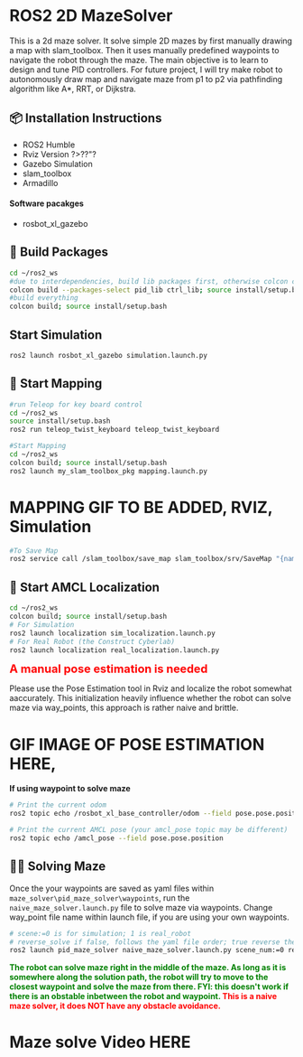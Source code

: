 
# ROS2 2D MazeSolver

This is a 2d maze solver. It solve simple 2D mazes by first manually drawing a map with slam_toolbox. Then it uses manually predefined waypoints to navigate the robot through the maze. The main objective is to learn to design and tune PID controllers. For future project, I will try make robot to autonomously draw map and navigate maze from p1 to p2 via pathfinding algorithm like A*, RRT, or Dijkstra. 

## 📦 Installation Instructions
- ROS2 Humble
- Rviz Version ?>??"?
- Gazebo Simulation
- slam_toolbox
- Armadillo
#### Software pacakges
- rosbot_xl_gazebo

## 📁 Build Packages
```bash
cd ~/ros2_ws
#due to interdependencies, build lib packages first, otherwise colcon complains
colcon build --packages-select pid_lib ctrl_lib; source install/setup.bash
#build everything
colcon build; source install/setup.bash
```

## Start Simulation
```bash
ros2 launch rosbot_xl_gazebo simulation.launch.py
```

## 🧭 Start Mapping
```bash
#run Teleop for key board control
cd ~/ros2_ws
source install/setup.bash
ros2 run teleop_twist_keyboard teleop_twist_keyboard
```

```bash
#Start Mapping
cd ~/ros2_ws
colcon build; source install/setup.bash
ros2 launch my_slam_toolbox_pkg mapping.launch.py
```

# MAPPING GIF TO BE ADDED, RVIZ, Simulation

```bash
#To Save Map
ros2 service call /slam_toolbox/save_map slam_toolbox/srv/SaveMap "{name: {data: 'your_map_name'}}"
```

## 📍 Start AMCL Localization
```bash
cd ~/ros2_ws
colcon build; source install/setup.bash
# For Simulation
ros2 launch localization sim_localization.launch.py
# For Real Robot (the Construct Cyberlab)
ros2 launch localization real_localization.launch.py
```

<strong style="color: red; font-size: 20px;">A manual pose estimation is needed</strong>

Please use the Pose Estimation tool in Rviz and localize the robot somewhat aaccurately. This initialization heavily influence whether the robot can solve maze via way_points, this approach is rather naive and brittle.

# GIF IMAGE OF POSE ESTIMATION HERE, 



<b>If using waypoint to solve maze</b>

```bash
# Print the current odom
ros2 topic echo /rosbot_xl_base_controller/odom --field pose.pose.position
```
```bash
# Print the current AMCL pose (your amcl_pose topic may be different)
ros2 topic echo /amcl_pose --field pose.pose.position
```

## 🏃‍♂️ Solving Maze
Once the your waypoints are saved as yaml files within `maze_solver\pid_maze_solver\waypoints`, run the `naive_maze_solver.launch.py` file to solve maze via waypoints. Change way_point file name within launch file, if you are using your own waypoints.
```bash
# scene:=0 is for simulation; 1 is real_robot
# reverse_solve if false, follows the yaml file order; true reverse the order
ros2 launch pid_maze_solver naive_maze_solver.launch.py scene_num:=0 reverse_solve:=false
```

<strong style="color: green;"> The robot can solve maze right in the middle of the maze. As long as it is somewhere along the solution path, the robot will try to move to the closest waypoint and solve the maze from there. FYI: this doesn't work if there is an obstable inbetween the robot and waypoint.  </strong><strong style="color: red;">This is a naive maze solver, it does NOT have any obstacle avoidance.</strong>


# Maze solve Video HERE
